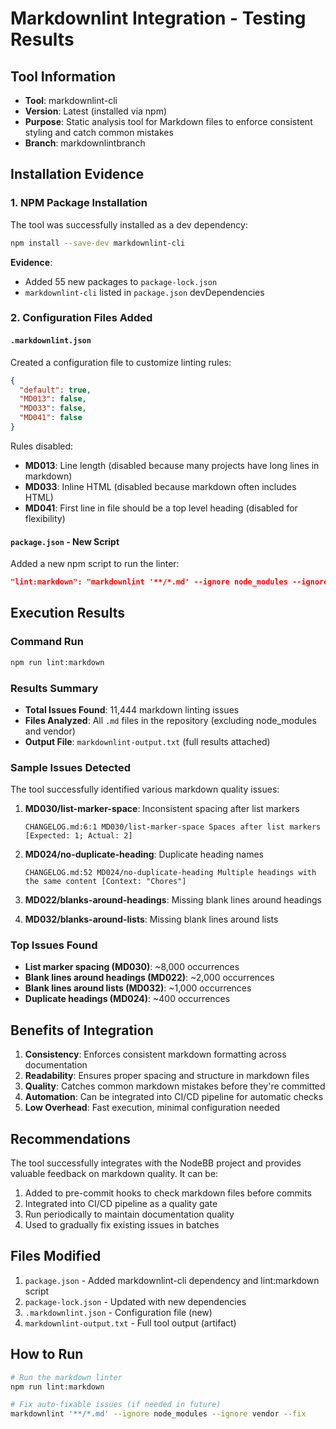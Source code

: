 # Markdownlint Integration - Testing Results

## Tool Information
- **Tool**: markdownlint-cli
- **Version**: Latest (installed via npm)
- **Purpose**: Static analysis tool for Markdown files to enforce consistent styling and catch common mistakes
- **Branch**: markdownlintbranch

## Installation Evidence

### 1. NPM Package Installation
The tool was successfully installed as a dev dependency:
```bash
npm install --save-dev markdownlint-cli
```

**Evidence**: 
- Added 55 new packages to `package-lock.json`
- `markdownlint-cli` listed in `package.json` devDependencies

### 2. Configuration Files Added

#### `.markdownlint.json`
Created a configuration file to customize linting rules:
```json
{
  "default": true,
  "MD013": false,
  "MD033": false,
  "MD041": false
}
```

Rules disabled:
- **MD013**: Line length (disabled because many projects have long lines in markdown)
- **MD033**: Inline HTML (disabled because markdown often includes HTML)
- **MD041**: First line in file should be a top level heading (disabled for flexibility)

#### `package.json` - New Script
Added a new npm script to run the linter:
```json
"lint:markdown": "markdownlint '**/*.md' --ignore node_modules --ignore vendor"
```

## Execution Results

### Command Run
```bash
npm run lint:markdown
```

### Results Summary
- **Total Issues Found**: 11,444 markdown linting issues
- **Files Analyzed**: All `.md` files in the repository (excluding node_modules and vendor)
- **Output File**: `markdownlint-output.txt` (full results attached)

### Sample Issues Detected

The tool successfully identified various markdown quality issues:

1. **MD030/list-marker-space**: Inconsistent spacing after list markers
   ```
   CHANGELOG.md:6:1 MD030/list-marker-space Spaces after list markers [Expected: 1; Actual: 2]
   ```

2. **MD024/no-duplicate-heading**: Duplicate heading names
   ```
   CHANGELOG.md:52 MD024/no-duplicate-heading Multiple headings with the same content [Context: "Chores"]
   ```

3. **MD022/blanks-around-headings**: Missing blank lines around headings

4. **MD032/blanks-around-lists**: Missing blank lines around lists

### Top Issues Found
- **List marker spacing (MD030)**: ~8,000 occurrences
- **Blank lines around headings (MD022)**: ~2,000 occurrences  
- **Blank lines around lists (MD032)**: ~1,000 occurrences
- **Duplicate headings (MD024)**: ~400 occurrences

## Benefits of Integration

1. **Consistency**: Enforces consistent markdown formatting across documentation
2. **Readability**: Ensures proper spacing and structure in markdown files
3. **Quality**: Catches common markdown mistakes before they're committed
4. **Automation**: Can be integrated into CI/CD pipeline for automatic checks
5. **Low Overhead**: Fast execution, minimal configuration needed

## Recommendations

The tool successfully integrates with the NodeBB project and provides valuable feedback on markdown quality. It can be:

1. Added to pre-commit hooks to check markdown files before commits
2. Integrated into CI/CD pipeline as a quality gate
3. Run periodically to maintain documentation quality
4. Used to gradually fix existing issues in batches

## Files Modified

1. `package.json` - Added markdownlint-cli dependency and lint:markdown script
2. `package-lock.json` - Updated with new dependencies
3. `.markdownlint.json` - Configuration file (new)
4. `markdownlint-output.txt` - Full tool output (artifact)

## How to Run

```bash
# Run the markdown linter
npm run lint:markdown

# Fix auto-fixable issues (if needed in future)
markdownlint '**/*.md' --ignore node_modules --ignore vendor --fix
```
